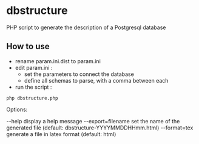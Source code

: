 # dbstructure
PHP script to generate the description of a Postgresql database

## How to use

* rename param.ini.dist to param.ini
* edit param.ini :
    * set the parameters to connect the database
    * define all schemas to parse, with a comma between each
* run the script :

```php dbstructure.php```

Options: 

--help  display a help message
--export=filename set the name of the generated file (default: dbstructure-YYYYMMDDHHmm.html)
--format=tex generate a file in latex format (default: html)
